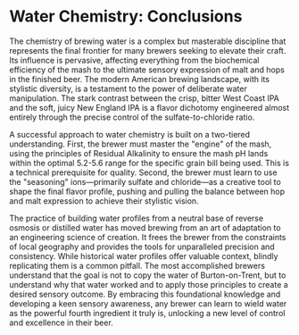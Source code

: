 # Water Chemistry: Conclusions

The chemistry of brewing water is a complex but masterable discipline that represents the final frontier for many brewers seeking to elevate their craft. Its influence is pervasive, affecting everything from the biochemical efficiency of the mash to the ultimate sensory expression of malt and hops in the finished beer. The modern American brewing landscape, with its stylistic diversity, is a testament to the power of deliberate water manipulation. The stark contrast between the crisp, bitter West Coast IPA and the soft, juicy New England IPA is a flavor dichotomy engineered almost entirely through the precise control of the sulfate-to-chloride ratio.

A successful approach to water chemistry is built on a two-tiered understanding. First, the brewer must master the "engine" of the mash, using the principles of Residual Alkalinity to ensure the mash pH lands within the optimal 5.2-5.6 range for the specific grain bill being used. This is a technical prerequisite for quality. Second, the brewer must learn to use the "seasoning" ions—primarily sulfate and chloride—as a creative tool to shape the final flavor profile, pushing and pulling the balance between hop and malt expression to achieve their stylistic vision.

The practice of building water profiles from a neutral base of reverse osmosis or distilled water has moved brewing from an art of adaptation to an engineering science of creation. It frees the brewer from the constraints of local geography and provides the tools for unparalleled precision and consistency. While historical water profiles offer valuable context, blindly replicating them is a common pitfall. The most accomplished brewers understand that the goal is not to copy the water of Burton-on-Trent, but to understand why that water worked and to apply those principles to create a desired sensory outcome. By embracing this foundational knowledge and developing a keen sensory awareness, any brewer can learn to wield water as the powerful fourth ingredient it truly is, unlocking a new level of control and excellence in their beer.
